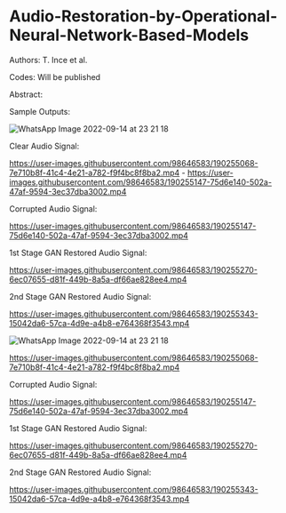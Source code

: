 # Audio-Restoration-by-Operational-Neural-Network-Based-Models

Authors: T. Ince et al.

Codes: Will be published

Abstract:

Sample Outputs:

![WhatsApp Image 2022-09-14 at 23 21 18](https://user-images.githubusercontent.com/98646583/190254624-7856c886-663a-43aa-a03e-0f71a1fd8ba4.jpeg)

Clear Audio Signal:

https://user-images.githubusercontent.com/98646583/190255068-7e710b8f-41c4-4e21-a782-f9f4bc8f8ba2.mp4 - https://user-images.githubusercontent.com/98646583/190255147-75d6e140-502a-47af-9594-3ec37dba3002.mp4

Corrupted Audio Signal:

https://user-images.githubusercontent.com/98646583/190255147-75d6e140-502a-47af-9594-3ec37dba3002.mp4

1st Stage GAN Restored Audio Signal:

https://user-images.githubusercontent.com/98646583/190255270-6ec07655-d81f-449b-8a5a-df66ae828ee4.mp4

2nd Stage GAN Restored Audio Signal:

https://user-images.githubusercontent.com/98646583/190255343-15042da6-57ca-4d9e-a4b8-e764368f3543.mp4

![WhatsApp Image 2022-09-14 at 23 21 18](https://user-images.githubusercontent.com/98646583/190254624-7856c886-663a-43aa-a03e-0f71a1fd8ba4.jpeg)

https://user-images.githubusercontent.com/98646583/190255068-7e710b8f-41c4-4e21-a782-f9f4bc8f8ba2.mp4

Corrupted Audio Signal:

https://user-images.githubusercontent.com/98646583/190255147-75d6e140-502a-47af-9594-3ec37dba3002.mp4

1st Stage GAN Restored Audio Signal:

https://user-images.githubusercontent.com/98646583/190255270-6ec07655-d81f-449b-8a5a-df66ae828ee4.mp4

2nd Stage GAN Restored Audio Signal:

https://user-images.githubusercontent.com/98646583/190255343-15042da6-57ca-4d9e-a4b8-e764368f3543.mp4







